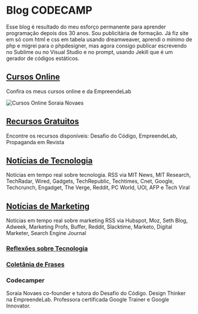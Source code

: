 # Blog CODECAMP
Esse blog é resultado do meu esforço permanente para aprender programação depois dos 30 anos. Sou publicitária de formação. Já fiz site em só com html e css em tabela usando dreamweaver, aprendi o mínimo de php e migrei para o phpdesigner, mas agora consigo publicar escrevendo no Sublime ou no Visual Studio e no prompt, usando Jekill que é um gerador de códigos estáticos.

## [Cursos Online](http://codecamp.com.br/cursos/)
Confira os meus cursos online e da EmpreendeLab

![Cursos Online Soraia Novaes](/images/curso-udemy-ads-ANIMATION.gif)

## [Recursos Gratuitos](http://codecamp.com.br/work/)
Encontre os recursos disponíveis: Desafio do Código, EmpreendeLab, Propaganda em Revista

## [Notícias de Tecnologia](http://codecamp.com.br/news/)
Notícias em tempo real sobre tecnologia.
RSS via MIT News, MIT Research, TechRadar, Wired, Gadgets, TechRepublic, Techtimes, Cnet, Google, Techcrunch, Engadget, The Verge, Reddit, PC World, UOl, AFP e Tech Viral

## [Notícias de Marketing](http://codecamp.com.br/mktnews)
Notícias em tempo real sobre marketing
RSS via Hubspot, Moz, Seth Blog, Adweek, Marketing Profs, Buffer, Reddit, Slacktime, Marketo, Digital Marketer, Search Engine Journal

### [Reflexões sobre Tecnologia](http://codecamp.com.br/frases)


### [Coletânia de Frases](http://codecamp.com.br/frasestodas)


### Codecamper
Soraia Novaes co-founder e tutora do Desafio do Código. Design Thinker na EmpreendeLab. Professora certificada Google Trainer e Google Innovator.
